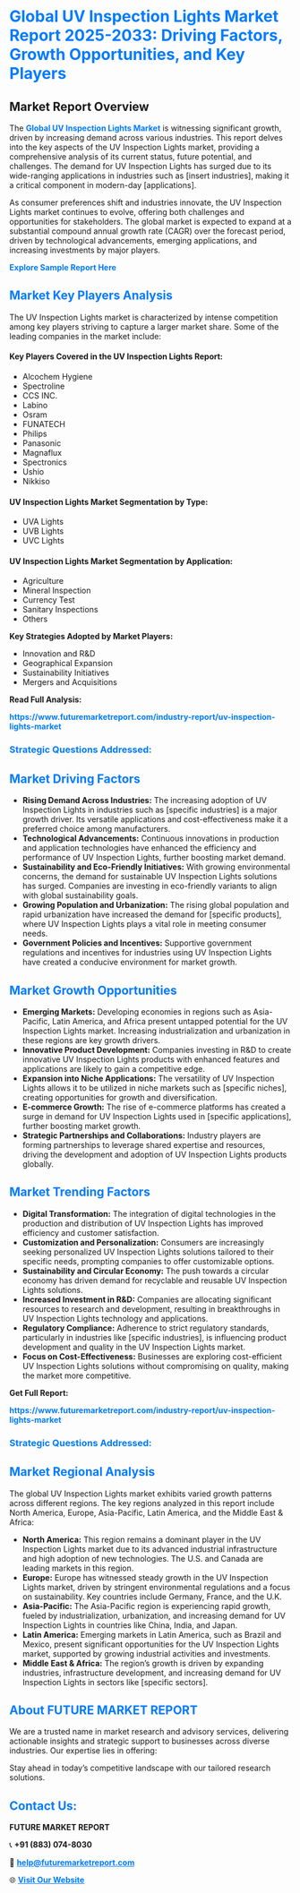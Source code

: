 <h1 style="color: #007BFF;">Global UV Inspection Lights Market Report 2025-2033: Driving Factors, Growth Opportunities, and Key Players</h1>

<section id="overview">
<h2>Market Report Overview</h2>
<p>The <a href="https://www.futuremarketreport.com/industry-report/uv-inspection-lights-market" style="color: #007BFF; text-decoration: none;"><strong>Global UV Inspection Lights Market</strong></a> is witnessing significant growth, driven by increasing demand across various industries. This report delves into the key aspects of the UV Inspection Lights market, providing a comprehensive analysis of its current status, future potential, and challenges. The demand for UV Inspection Lights has surged due to its wide-ranging applications in industries such as [insert industries], making it a critical component in modern-day [applications].</p>
<p>As consumer preferences shift and industries innovate, the UV Inspection Lights market continues to evolve, offering both challenges and opportunities for stakeholders. The global market is expected to expand at a substantial compound annual growth rate (CAGR) over the forecast period, driven by technological advancements, emerging applications, and increasing investments by major players.</p>
</section>

<section id="overview">
<p><a href="https://www.futuremarketreport.com/request-sample/reportId=115490" style="color: #007BFF; text-decoration: none;"><strong>Explore Sample Report Here</strong></a></p>
</section>

<section id="key-players">
<h2 style="color: #007BFF;">Market Key Players Analysis</h2>
<p>The UV Inspection Lights market is characterized by intense competition among key players striving to capture a larger market share. Some of the leading companies in the market include:</p>
<h4>Key Players Covered in the UV Inspection Lights Report:</h4>
<ul><li>Alcochem Hygiene</li><li>Spectroline</li><li>CCS INC.</li><li>Labino</li><li>Osram</li><li>FUNATECH</li><li>Philips</li><li>Panasonic</li><li>Magnaflux</li><li>Spectronics</li><li>Ushio</li><li>Nikkiso</li></ul>
<h4>UV Inspection Lights Market Segmentation by Type:</h4>
<ul><li>UVA Lights</li><li>UVB Lights</li><li>UVC Lights</li></ul>

<h4>UV Inspection Lights Market Segmentation by Application:</h4>
<ul><li>Agriculture</li><li>Mineral Inspection</li><li>Currency Test</li><li>Sanitary Inspections</li><li>Others</li></ul>
<p><strong>Key Strategies Adopted by Market Players:</strong></p>
<ul>
<li>Innovation and R&D</li>
<li>Geographical Expansion</li>
<li>Sustainability Initiatives</li>
<li>Mergers and Acquisitions</li>
</ul>
</section>

<section>
<p><strong>Read Full Analysis: </strong></p><a href="https://www.futuremarketreport.com/industry-report/uv-inspection-lights-market" style="color: #007BFF; text-decoration: none;"><strong>https://www.futuremarketreport.com/industry-report/uv-inspection-lights-market</strong></a>
<h3 style="color: #007BFF;">Strategic Questions Addressed:</h3>
</section>

<section id="driving-factors">
<h2 style="color: #007BFF;">Market Driving Factors</h2>
<ul>
<li><strong>Rising Demand Across Industries:</strong> The increasing adoption of UV Inspection Lights in industries such as [specific industries] is a major growth driver. Its versatile applications and cost-effectiveness make it a preferred choice among manufacturers.</li>
<li><strong>Technological Advancements:</strong> Continuous innovations in production and application technologies have enhanced the efficiency and performance of UV Inspection Lights, further boosting market demand.</li>
<li><strong>Sustainability and Eco-Friendly Initiatives:</strong> With growing environmental concerns, the demand for sustainable UV Inspection Lights solutions has surged. Companies are investing in eco-friendly variants to align with global sustainability goals.</li>
<li><strong>Growing Population and Urbanization:</strong> The rising global population and rapid urbanization have increased the demand for [specific products], where UV Inspection Lights plays a vital role in meeting consumer needs.</li>
<li><strong>Government Policies and Incentives:</strong> Supportive government regulations and incentives for industries using UV Inspection Lights have created a conducive environment for market growth.</li>
</ul>
</section>

<section id="growth-opportunities">
<h2 style="color: #007BFF;">Market Growth Opportunities</h2>
<ul>
<li><strong>Emerging Markets:</strong> Developing economies in regions such as Asia-Pacific, Latin America, and Africa present untapped potential for the UV Inspection Lights market. Increasing industrialization and urbanization in these regions are key growth drivers.</li>
<li><strong>Innovative Product Development:</strong> Companies investing in R&D to create innovative UV Inspection Lights products with enhanced features and applications are likely to gain a competitive edge.</li>
<li><strong>Expansion into Niche Applications:</strong> The versatility of UV Inspection Lights allows it to be utilized in niche markets such as [specific niches], creating opportunities for growth and diversification.</li>
<li><strong>E-commerce Growth:</strong> The rise of e-commerce platforms has created a surge in demand for UV Inspection Lights used in [specific applications], further boosting market growth.</li>
<li><strong>Strategic Partnerships and Collaborations:</strong> Industry players are forming partnerships to leverage shared expertise and resources, driving the development and adoption of UV Inspection Lights products globally.</li>
</ul>
</section>

<section id="trending-factors">
<h2 style="color: #007BFF;">Market Trending Factors</h2>
<ul>
<li><strong>Digital Transformation:</strong> The integration of digital technologies in the production and distribution of UV Inspection Lights has improved efficiency and customer satisfaction.</li>
<li><strong>Customization and Personalization:</strong> Consumers are increasingly seeking personalized UV Inspection Lights solutions tailored to their specific needs, prompting companies to offer customizable options.</li>
<li><strong>Sustainability and Circular Economy:</strong> The push towards a circular economy has driven demand for recyclable and reusable UV Inspection Lights solutions.</li>
<li><strong>Increased Investment in R&D:</strong> Companies are allocating significant resources to research and development, resulting in breakthroughs in UV Inspection Lights technology and applications.</li>
<li><strong>Regulatory Compliance:</strong> Adherence to strict regulatory standards, particularly in industries like [specific industries], is influencing product development and quality in the UV Inspection Lights market.</li>
<li><strong>Focus on Cost-Effectiveness:</strong> Businesses are exploring cost-efficient UV Inspection Lights solutions without compromising on quality, making the market more competitive.</li>
</ul>
</section>

<section>
<p><strong>Get Full Report: </strong></p><a href="https://www.futuremarketreport.com/industry-report/uv-inspection-lights-market" style="color: #007BFF; text-decoration: none;"><strong>https://www.futuremarketreport.com/industry-report/uv-inspection-lights-market</strong></a>
<h3 style="color: #007BFF;">Strategic Questions Addressed:</h3>
</section>


<section id="regional-analysis">
<h2 style="color: #007BFF;">Market Regional Analysis</h2>
<p>The global UV Inspection Lights market exhibits varied growth patterns across different regions. The key regions analyzed in this report include North America, Europe, Asia-Pacific, Latin America, and the Middle East & Africa:</p>
<ul>
<li><strong>North America:</strong> This region remains a dominant player in the UV Inspection Lights market due to its advanced industrial infrastructure and high adoption of new technologies. The U.S. and Canada are leading markets in this region.</li>
<li><strong>Europe:</strong> Europe has witnessed steady growth in the UV Inspection Lights market, driven by stringent environmental regulations and a focus on sustainability. Key countries include Germany, France, and the U.K.</li>
<li><strong>Asia-Pacific:</strong> The Asia-Pacific region is experiencing rapid growth, fueled by industrialization, urbanization, and increasing demand for UV Inspection Lights in countries like China, India, and Japan.</li>
<li><strong>Latin America:</strong> Emerging markets in Latin America, such as Brazil and Mexico, present significant opportunities for the UV Inspection Lights market, supported by growing industrial activities and investments.</li>
<li><strong>Middle East & Africa:</strong> The region’s growth is driven by expanding industries, infrastructure development, and increasing demand for UV Inspection Lights in sectors like [specific sectors].</li>
</ul>
</section>

<footer>
<h2 style="color: #007BFF;">About FUTURE MARKET REPORT</h2>
<p>We are a trusted name in market research and advisory services, delivering actionable insights and strategic support to businesses across diverse industries. Our expertise lies in offering:</p>

<p>Stay ahead in today’s competitive landscape with our tailored research solutions.</p>

<h2 style="color: #007BFF;">Contact Us:</h2>
<p><strong>FUTURE MARKET REPORT</strong></p>
<p>📞 <strong>+91 (883) 074-8030</strong></p>
<p>📧 <strong><a href="mailto:help@futuremarketreport.com" style="color: #007BFF;">help@futuremarketreport.com</a></strong></p>
<p>🌐 <strong><a href="https://www.futuremarketreport.com/" style="color: #007BFF;">Visit Our Website</a></strong></p>
</footer>